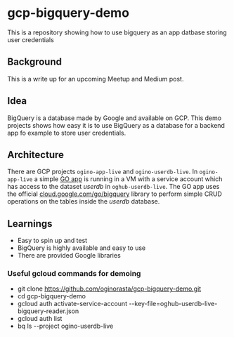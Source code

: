 # gcp-bigquery-demo
This is a repository showing how to use bigquery as an app datbase storing user credentials


## Background 
This is a write up for an upcoming Meetup and Medium post.

## Idea
BigQuery is a database made by Google and available on GCP.
This demo projects shows how easy it is to use BigQuery as a database for a backend app fo example to store user credentials.

## Architecture
There are GCP projects ```ogino-app-live``` and ```ogino-userdb-live```. In ```ogino-app-live``` a simple [GO app](https://go.dev/) is running in a VM with a service account which has access to the dataset _userdb_ in ```oghub-userdb-live```. The GO app uses the official [cloud.google.com/go/bigquery](cloud.google.com/go/bigquery) library to perform simple CRUD operations on the tables inside the _userdb_ database.

## Learnings
- Easy to spin up and test
- BigQuery is highly available and easy to use
- There are provided Google libraries 

### Useful gcloud commands for demoing
- git clone https://github.com/oginorasta/gcp-bigquery-demo.git
- cd gcp-bigquery-demo
- gcloud auth activate-service-account --key-file=oghub-userdb-live-bigquery-reader.json
- gcloud auth list
- bq ls --project ogino-userdb-live
